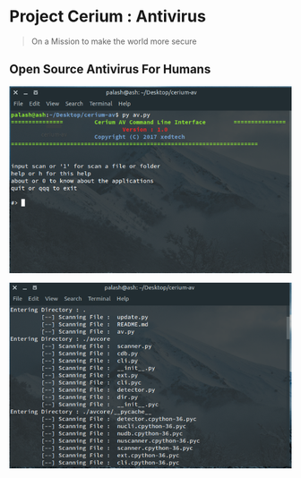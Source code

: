 # Project Cerium : Antivirus
> On a Mission to make the world more secure

## Open Source Antivirus For Humans

![](img/a.png) 

![](img/b.png) 